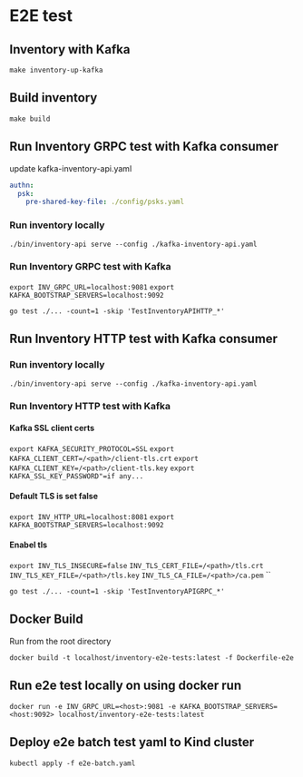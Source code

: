 # E2E test

## Inventory with Kafka

`make inventory-up-kafka`

## Build inventory
`make build`

## Run Inventory GRPC test with Kafka consumer
update kafka-inventory-api.yaml 
```yaml
authn:
  psk:
    pre-shared-key-file: ./config/psks.yaml
```
### Run inventory locally
`./bin/inventory-api serve --config ./kafka-inventory-api.yaml`

### Run Inventory GRPC test with Kafka
```export INV_GRPC_URL=localhost:9081```
```export KAFKA_BOOTSTRAP_SERVERS=localhost:9092```

```go test ./... -count=1 -skip 'TestInventoryAPIHTTP_*'```

## Run Inventory HTTP test with Kafka consumer
### Run inventory locally
`./bin/inventory-api serve --config ./kafka-inventory-api.yaml`

### Run Inventory HTTP test with Kafka

#### Kafka SSL client certs
```export KAFKA_SECURITY_PROTOCOL=SSL```
```export KAFKA_CLIENT_CERT=/<path>/client-tls.crt```
```export KAFKA_CLIENT_KEY=/<path>/client-tls.key```
```export KAFKA_SSL_KEY_PASSWORD"=if any...```

#### Default TLS is set false
```export INV_HTTP_URL=localhost:8081```
```export KAFKA_BOOTSTRAP_SERVERS=localhost:9092```

#### Enabel tls
```export INV_TLS_INSECURE=false```
```INV_TLS_CERT_FILE=/<path>/tls.crt```
```INV_TLS_KEY_FILE=/<path>/tls.key```
```INV_TLS_CA_FILE=/<path>/ca.pem```
``

```go test ./... -count=1 -skip 'TestInventoryAPIGRPC_*'```

## Docker Build

Run from the root directory
```
docker build -t localhost/inventory-e2e-tests:latest -f Dockerfile-e2e
```

## Run e2e test locally on using docker run
```
docker run -e INV_GRPC_URL=<host>:9081 -e KAFKA_BOOTSTRAP_SERVERS=<host:9092> localhost/inventory-e2e-tests:latest
```

## Deploy e2e batch test yaml to Kind cluster
```kubectl apply -f e2e-batch.yaml```